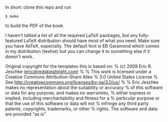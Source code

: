 In short: clone this repo and run

    $ make

to build the PDF of the book.

I haven't tallied a list of all the required LaTeX packages, but any fully-
featured LaTeX distribution should have most of what you need.  Make sure
you have XeTeX, especially.  The default font is EB Garamond which comes in
my distribution (texlive) but you can change it to something else if it doesn't
work.

Original copyright for the templates this is based on:
% (c) 2009 Eric R. Jeschke (eric@redskieatnight.com) 
%
% This work is licensed under a Creative Commons Attribution-Share Alike
% 3.0 United States License
% See http://creativecommons.org/licenses/by-sa/3.0/us/
%
% Eric Jeschke makes no representation about the suitability or accuracy
% of this software or data for any purpose, and makes no warranties,
% either express or implied, including merchantability and fitness for a
% particular purpose or that the use of this software or data will not
% infringe any third party patents, copyrights, trademarks, or other
% rights.  The software and data are provided "as is". 
